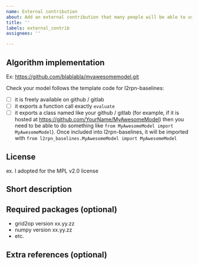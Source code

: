 ```yaml
---
name: External contribution
about: Add an external contribution that many people will be able to use
title: ''
labels: external_contrib
assignees: ''

---
```


## Algorithm implementation
<!--Provide us with the code where your model is implemented-->

Ex: https://github.com/blablabla/myawesomemodel.git

Check your model follows the template code for l2rpn-baselines:

- [ ] it is freely available on github / gitlab
- [ ] it exports a function call exactly `evaluate` 
- [ ] it exports a class named like your github / gitlab (for example, if it is    
  hosted at https://github.com/YourName/MyAwesomeModel) then you need to be able to do something like `from MyAwesomeModel import MyAwesomeModel`). Once 
  included into l2rpn-baselines, it will be imported with `from l2rpn_baselines.MyAwesomeModel import MyAwesomeModel`

## License
<!-- Detail here the license that is applicable to your code. It will also be written in the documentation. -->

ex. I adopted for the MPL v2.0 license

## Short description
<!--This description will appear on the documentation-->


## Required packages (optional)
<!-- Write here the required packages need for your baselines.

If provided, it will be used to allow the use of your baseline easily by installing with
`pip install l2rpn-baselines[MyAwesomeModel]`
(eg. `pip install l2rpn-baselines[PPO_SB3]`)
-->

- grid2op version xx.yy.zz
- numpy version xx.yy.zz
- etc.

## Extra references (optional)
<!--You can link acamemic papers, experiment results with your contribution  -->
<!--You can also say on which environment your model has been tested and / or
on which it does not work. -->
